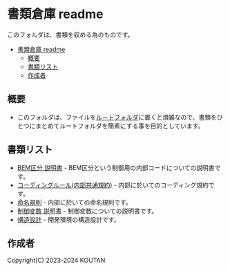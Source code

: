 # 書類倉庫 readme

このフォルダは、書類を収める為のものです。

- [書類倉庫 readme](#書類倉庫-readme)
  - [概要](#概要)
  - [書類リスト](#書類リスト)
  - [作成者](#作成者)

## 概要

- このフォルダは、ファイルを[ルートフォルダ](../README.md)に置くと煩雑なので、書類をひとつにまとめてルートフォルダを簡素にする事を目的としています。

## 書類リスト

- [BEM区分 説明書](./bemclass.md) - BEM区分という制御用の内部コードについての説明書です。
- [コーディングルール(内部共通規約)](./codingrules.md) - 内部に於いてのコーディング規約です。
- [命名規則](./namingconvention.md) - 内部に於いての命名規則です。
- [制御変数 説明書](./config.md) - 制御変数についての説明書です。
- [構造設計](./structuraldesign.md) - 開発環境の構造設計です。

## 作成者

Copyright(C) 2023-2024 KOUTAN
